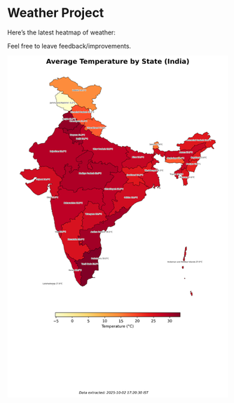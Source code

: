# Weather Project

Here’s the latest heatmap of weather:

Feel free to leave feedback/improvements.

![India Heatmap](docs/assets/india_heatmap.png?v=DE6708)
